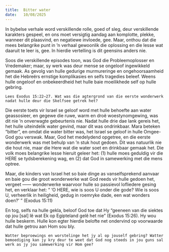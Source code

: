 ```yaml
---
title:  Bitter water
date:   10/08/2025
---
```


In bybelse verhale word verskillende rolle, goed of sleg, deur verskillende karakters gespeel, en ons moet versigtig aandag aan komplotte, plekke, wanneer dit plaasvind, en negatiewe invloede, gee. Maar, onthou dat die mees belangrike punt in ’n verhaal gewoonlik die oplossing en die lesse wat daaruit te leer is, gee. In hierdie vertelling is dit geensins anders nie.

Soos die verskillende episodes toon, was God die Probleemoplosser en Vredemaker; maar, sy werk was deur mense se ongeloof ingewikkeld gemaak. As gevolg van hulle gedurige murmureringe en ongehoorsaamheid het die Hebreërs ernstige komplikasies en selfs tragedies beleef. Weens hulle ongeloof en onbekeerdheid het hulle baie moeilikhede self op hulle gebring.

`Lees Exodus 15:22–27. Wat was die agtergrond van die eerste wonderwerk nadat hulle deur die Skelfsee getrek het?`

Die eerste toets vir Israel se geloof word met hulle behoefte aan water geassosieer, en gegewe die ruwe, warm en droë woestynomgewing, was dit nie ’n onverwagte gebeurtenis nie.  Nadat hulle drie dae lank gereis het, het hulle uiteindelik water gevind, maar dit was ondrinkbaar. Mara beteken “bitter”, en omdat die water bitter was, het Israel se geloof in hulle Omgee-God gou verswak. Maar, God het medelydend opgetree, en die eerste wonderwerk was met behulp van ’n stuk hout gedoen. Dit was natuurlik nie die hout nie, maar die Here wat die water soet en drinkbaar gemaak het. Die volk moes belangrike lesse hieruit geleer het: (1) hulle moes geduldig vir die HERE se tydsberekening wag, en (2) dat God in samewerking met die mens optree.

Maar, die kinders van Israel het so baie dinge as vanselfsprekend aanvaar en baie gou die groot wonderwerke wat God reeds vir hulle gedoen het, vergeet —— wonderwerke waarvoor hulle so passievol lofliedere gesing het, en verklaar het: “ ‘O HERE, wie is soos U onder die gode? Wie is soos U, verheerlik in heiligheid, gedug in roemryke dade, een wat wonders doen?’ ” (Exodus 15:11)

En tog, selfs na hulle gekla, beloof God toe dat Hy “geeneen van die siektes op jou [sal] lê wat Ek op Egipteland gelê het nie” (Exodus 15:26). Hy wou hulle beskerm. Hulle kon egter hierdie belofte net ondervind op voorwaarde dat hulle getrou aan Hom sou bly.

`Watter beproewings en worstelinge het jy al op jouself gebring? Watter bemoediging kan jy kry deur te weet dat God nog steeds in jou guns sal werk as jy jou samewerking vir Hom gee?`